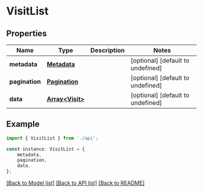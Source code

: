# VisitList


## Properties

Name | Type | Description | Notes
------------ | ------------- | ------------- | -------------
**metadata** | [**Metadata**](Metadata.md) |  | [optional] [default to undefined]
**pagination** | [**Pagination**](Pagination.md) |  | [optional] [default to undefined]
**data** | [**Array&lt;Visit&gt;**](Visit.md) |  | [optional] [default to undefined]

## Example

```typescript
import { VisitList } from './api';

const instance: VisitList = {
    metadata,
    pagination,
    data,
};
```

[[Back to Model list]](../README.md#documentation-for-models) [[Back to API list]](../README.md#documentation-for-api-endpoints) [[Back to README]](../README.md)
